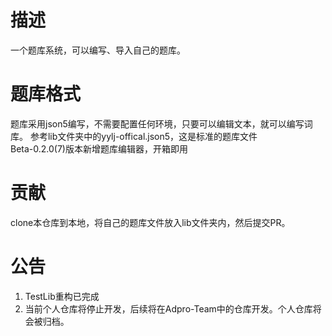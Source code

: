 # 描述
一个题库系统，可以编写、导入自己的题库。

# 题库格式
题库采用json5编写，不需要配置任何环境，只要可以编辑文本，就可以编写词库。
参考lib文件夹中的yylj-offical.json5，这是标准的题库文件<br>
Beta-0.2.0(7)版本新增题库编辑器，开箱即用

# 贡献
clone本仓库到本地，将自己的题库文件放入lib文件夹内，然后提交PR。

# 公告
1. TestLib重构已完成<br>
2. 当前个人仓库将停止开发，后续将在Adpro-Team中的仓库开发。个人仓库将会被归档。
